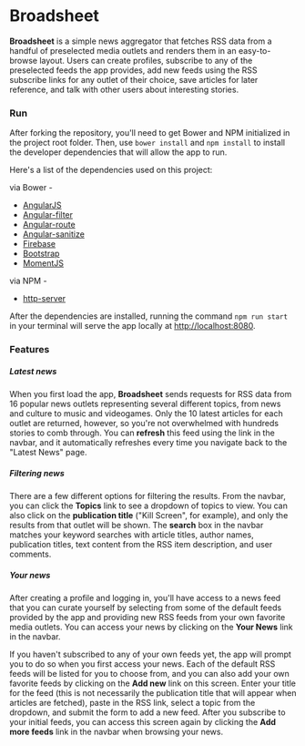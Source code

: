 # Broadsheet

**Broadsheet** is a simple news aggregator that fetches RSS data from a handful of preselected media outlets and renders them in an easy-to-browse layout. Users can create profiles, subscribe to any of the preselected feeds the app provides, add new feeds using the RSS subscribe links for any outlet of their choice, save articles for later reference, and talk with other users about interesting stories.

### Run
After forking the repository, you'll need to get Bower and NPM initialized in the project root folder. Then, use ```bower install``` and ```npm install``` to install the developer dependencies that will allow the app to run.

Here's a list of the dependencies used on this project:

via Bower -
  * [AngularJS](https://angularjs.org/)
  * [Angular-filter](https://github.com/a8m/angular-filter)
  * [Angular-route](https://github.com/angular/bower-angular-route)
  * [Angular-sanitize](https://github.com/angular/bower-angular-sanitize)
  * [Firebase](https://github.com/firebase/firebase-bower)
  * [Bootstrap](https://github.com/twbs/bootstrap)
  * [MomentJS](http://momentjs.com/)

via NPM -
  * [http-server](https://www.npmjs.com/package/http-server)

After the dependencies are installed, running the command ```npm run start``` in your terminal will serve the app locally at [http://localhost:8080](http://localhost:8080).

### Features

##### Latest news
When you first load the app, **Broadsheet** sends requests for RSS data from 16 popular news outlets representing several different topics, from news and culture to music and videogames. Only the 10 latest articles for each outlet are returned, however, so you're not overwhelmed with hundreds stories to comb through. You can **refresh** this feed using the link in the navbar, and it automatically refreshes every time you navigate back to the "Latest News" page.

##### Filtering news
There are a few different options for filtering the results. From the navbar, you can click the **Topics** link to see a dropdown of topics to view. You can also click on the **publication title** ("Kill Screen", for example), and only the results from that outlet will be shown. The **search** box in the navbar matches your keyword searches with article titles, author names, publication titles, text content from the RSS item description, and user comments.

##### Your news
After creating a profile and logging in, you'll have access to a news feed that you can curate yourself by selecting from some of the default feeds provided by the app and providing new RSS feeds from your own favorite media outlets. You can access your news by clicking on the **Your News** link in the navbar.

If you haven't subscribed to any of your own feeds yet, the app will prompt you to do so when you first access your news. Each of the default RSS feeds will be listed for you to choose from, and you can also add your own favorite feeds by clicking on the **Add new** link on this screen. Enter your title for the feed (this is not necessarily the publication title that will appear when articles are fetched), paste in the RSS link, select a topic from the dropdown, and submit the form to add a new feed. After you subscribe to your initial feeds, you can access this screen again by clicking the **Add more feeds** link in the navbar when browsing your news.
